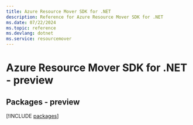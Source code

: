 ```yaml
---
title: Azure Resource Mover SDK for .NET
description: Reference for Azure Resource Mover SDK for .NET
ms.date: 07/22/2024
ms.topic: reference
ms.devlang: dotnet
ms.service: resourcemover
---
```

# Azure Resource Mover SDK for .NET - preview
## Packages - preview
[!INCLUDE [packages](resource-mover-index.md)]